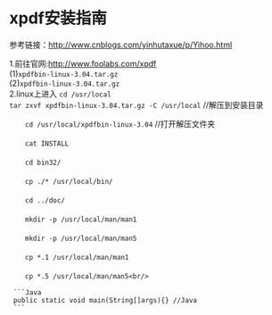# xpdf安装指南

参考链接：http://www.cnblogs.com/yinhutaxue/p/Yihoo.html

1.前往官网:http://www.foolabs.com/xpdf<br/>
        (1)`xpdfbin-linux-3.04.tar.gz`<br/>
        (2)`xpdfbin-linux-3.04.tar.gz`<br/>
2.linux上进入 `cd /usr/local` <br/>
      `tar zxvf xpdfbin-linux-3.04.tar.gz -C /usr/local`  //解压到安装目录
       
   　　`cd /usr/local/xpdfbin-linux-3.04`  //打开解压文件夹
   
   　　`cat INSTALL`
   
   　　`cd bin32/`
   
   　　`cp ./* /usr/local/bin/`
   
   　　`cd ../doc/`
   
   　　`mkdir -p /usr/local/man/man1`
   
   　　`mkdir -p /usr/local/man/man5`
   
   　　`cp *.1 /usr/local/man/man1`
   
   　　`cp *.5 /usr/local/man/man5<br/>`

     ```Java
     public static void main(String[]args){} //Java
     ```


